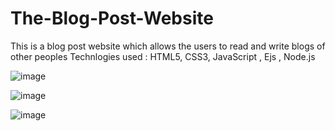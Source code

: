 # The-Blog-Post-Website
This is a blog post website which allows the users to read and write blogs of other peoples
Technlogies used :
HTML5, CSS3, JavaScript , Ejs , Node.js

![image](https://user-images.githubusercontent.com/83506458/180842454-1ef32963-2e9d-4173-818d-e04d29330705.png)

![image](https://user-images.githubusercontent.com/83506458/180842497-02a6191e-6d28-449a-bf48-8d1b09cb667f.png)

![image](https://user-images.githubusercontent.com/83506458/180842587-8d9acc33-3fe8-40f1-8f6a-1481c855977a.png)

